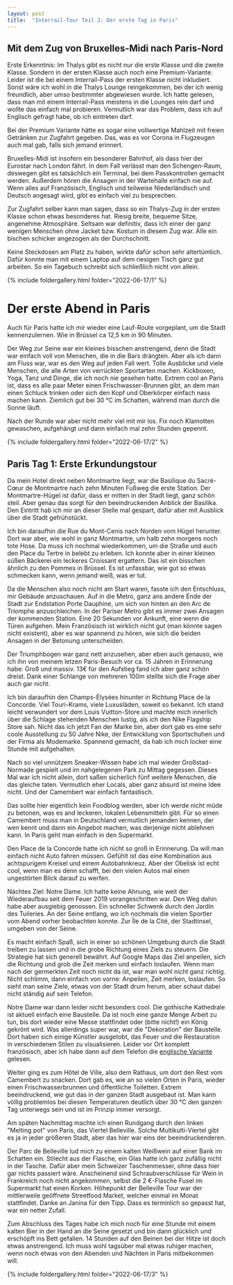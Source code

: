 ```yaml
---
layout: post
title:  "Interrail-Tour Teil 2: Der erste Tag in Paris"
---
```


## Mit dem Zug von Bruxelles-Midi nach Paris-Nord
Erste Erkenntnis: Im Thalys gibt es nicht nur die erste Klasse und die zweite Klasse. Sondern in der ersten Klasse auch noch eine Premium-Variante.
Leider ist die bei einem Interrail-Pass der ersten Klasse nicht inkludiert.
Sonst wäre ich wohl in die Thalys Lounge reingekommen, bei der ich wenig freundlich, aber umso bestimmter abgewiesen wurde.
Ich hatte gelesen, dass man mit einem Interrail-Pass meistens in die Lounges rein darf und wollte das einfach mal probieren.
Vermutlich war das Problem, dass ich auf Englisch gefragt habe, ob ich eintreten darf.
  
Bei der Premium Variante hätte es sogar eine vollwertige Mahlzeit mit freien Getränken zur Zugfahrt gegeben.
Das, was es vor Corona in Flugzeugen auch mal gab, falls sich jemand erinnert.

Bruxelles-Midi ist insofern ein besonderer Bahnhof, als dass hier der Eurostar nach London fährt.
In dem Fall verlässt man den Schengen-Raum, deswegen gibt es tatsächlich ein Terminal, bei dem Passkontrollen gemacht werden. 
Außerdem hören die Ansagen in der Wartehalle einfach nie auf.
Wenn alles auf Französisch, Englisch und teilweise Niederländisch und Deutsch angesagt wird, gibt es einfach viel zu besprechen. 

Zur Zugfahrt selber kann man sagen, dass so ein Thalys-Zug in der ersten Klasse schon etwas besonderes hat. Riesig breite, bequeme Sitze, angenehme Atmosphäre.
Seltsam war definitiv, dass ich einer der ganz wenigen Menschen ohne Jacket bzw. Kostum in diesem Zug war. 
Alle ein bischen schicker angezogen als der Durchschnitt.

Keine Steckdosen am Platz zu haben, wirkte dafür schon sehr altertümlich.
Dafür konnte man mit einem Laptop auf dem riesigen Tisch ganz gut arbeiten. So ein Tagebuch schreibt sich schließlich nicht von allein. 
 
{% include foldergallery.html folder="2022-06-17/1" %}
# Der erste Abend in Paris
Auch für Paris hatte ich mir wieder eine Lauf-Route vorgeplant, um die Stadt kennenzulernen.
Wie in Brüssel ca 12,5 km in 90 Minuten. 

Der Weg zur Seine war ein kleines bisschen anstrengend, denn die Stadt war einfach voll von Menschen, die in die Bars drängten.
Aber als ich dann am Fluss war, war es den Weg auf jeden Fall wert.
Tolle Ausblicke und viele Menschen, die alle Arten von verrückten Sportarten machen. Kickboxen, Yoga, Tanz und Dinge, die ich noch nie gesehen hatte.
Extrem cool an Paris ist, dass es alle paar Meter einen Frischwasser-Brunnen gibt, an dem man einen Schluck trinken oder sich den Kopf und Oberkörper einfach nass machen kann.
Ziemlich gut bei 30 ℃ im Schatten, während man durch die Sonne läuft.

Nach der Runde war aber nicht mehr viel mit mir los. Fix noch Klamotten gewaschen, aufgehängt und dann einfach mal zehn Stunden gepennt. 

{% include foldergallery.html folder="2022-06-17/2" %}

## Paris Tag 1: Erste Erkundungstour
Da mein Hotel direkt neben Montmartre liegt, war die Basilique du Sacré-Cœur de Montmartre nach zehn Minuten Fußweg die erste Station.
Der Montmartre-Hügel ist dafür, dass er mitten in der Stadt liegt, ganz schön steil. Aber genau das sorgt für den beeindruckenden Anblick der Basilika.
Den Eintritt hab ich mir an dieser Stelle mal gespart, dafür aber mit Ausblick über die Stadt gefrühstückt.

Ich bin daraufhin die Rue du Mont-Cenis nach Norden vom Hügel herunter. Dort war aber, wie wohl in ganz Montmartre, um halb zehn morgens noch tote Hose.
Da muss ich nochmal wiederkommen, um die Straße und auch den Place du Tertre in belebt zu erleben.
Ich konnte aber in einer kleinen süßen Bäckerei ein leckeres Croissant ergattern.
Das ist ein bisschen ähnlich zu den Pommes in Brüssel. Es ist unfassbar, wie gut so etwas schmecken kann, wenn jemand weiß, was er tut.

Da die Menschen also noch nicht am Start waren, fasste ich den Entschluss, mir Gebäude anzuschauen.
Auf in die Metro, ganz ans andere Ende der Stadt zur Endstation Porte Dauphine, um sich von hinten an den Arc de Triomphe anzuschleichen.
In der Pariser Metro gibt es immer zwei Ansagen der kommenden Station. Eine 20 Sekunden vor Ankunft, eine wenn die Türen aufgehen. 
Mein Französisch ist wirklich nicht gut (man könnte sagen nicht existent), aber es war spannend zu hören, wie sich die beiden Ansagen in der Betonung unterscheiden. 

Der Triumphbogen war ganz nett anzusehen, aber eben auch genauso, wie ich ihn von meinem letzen Paris-Besuch vor ca. 15 Jahren in Erinnerung habe: Groß und massiv.
13€ für den Aufstieg fand ich aber ganz schön dreist. Dank einer Schlange von mehreren 100m stellte sich die Frage aber auch gar nicht.

Ich bin daraufhin den Champs-Élysées hinunter in Richtung Place de la Concorde. Viel Touri-Krams, viele Luxusläden, soweit so bekannt.
Ich stand leicht verwundert vor dem Louis Vuitton-Store und machte mich innerlich über die Schlage stehenden Menschen lustig, als ich den Nike Flagship Store sah.
Nicht das ich jetzt Fan der Marke bin, aber dort gab es eine sehr coole Ausstellung zu 50 Jahre Nike, der Entwicklung von Sportschuhen und der Firma als Modemarke.
Spannend gemacht, da hab ich mich locker eine Stunde mit aufgehalten.

Nach so viel unnützem Sneaker-Wissen habe ich mal wieder Großstad-Normade gespielt und im nahgelegenen Park zu Mittag gegessen. 
Dieses Mal war ich nicht allein, dort saßen sicherlich fünf weitere Menschen, die das gleiche taten.
Vermutlich eher Locals, aber ganz absurd ist meine Idee nicht. Und der Camembert war einfach fantastisch.

Das sollte hier eigentlich kein Foodblog werden, aber ich werde nicht müde zu betonen, was es and leckeren, lokalen Lebensmitteln gibt.
Für so einen Camembert muss man in Deutschland vermutlich jemanden kennen, der wen kennt und dann ein Angebot machen, was derjenige nicht ablehnen kann.
In Paris geht man einfach in den Supermarkt. 
 
Den Place de la Concorde hatte ich nicht so groß in Erinnerung.
Da will man einfach nicht Auto fahren müssen.
Gefühlt ist das eine Kombination aus achtspurigem Kreisel und einem Autobahnkreuz. 
Aber der Obelisk ist echt cool, wenn man es denn schafft, bei den vielen Autos mal einen ungestörten Blick darauf zu werfen.
 
Nächtes Ziel: Notre Dame. Ich hatte keine Ahnung, wie weit der Wiederaufbau seit dem Feuer 2019 vorangeschritten war. 
Den Weg dahin habe aber ausgiebig genossen. Ein schneller Schwenk durch den Jardin des Tuileries.
An der Seine entlang, wo ich nochmals die vielen Sportler vom Abend vorher beobachten konnte.
Zur Île de la Cité, der Stadtinsel, umgeben von der Seine.

Es macht einfach Spaß, sich in einer so schönen Umgebung durch die Stadt treiben zu lassen und in die grobe Richtung eines Ziels zu steuern.
Die Strategie hat sich generell bewährt.
Auf Google Maps das Ziel anpeilen, sich die Richtung und grob die Zeit merken und einfach loslaufen.
Wenn man nach der germerkten Zeit noch nicht da ist, war man wohl nicht ganz richtig.
Nicht schlimm, dann einfach von vorne: Anpeilen, Zeit merken, loslaufen.
So sieht man seine Ziele, etwas von der Stadt drum herum, aber schaut dabei nicht ständig auf sein Telefon.

Notre Dame war dann leider nicht besonders cool. Die gothische Kathedrale ist aktuell einfach eine Baustelle. Da ist noch eine ganze Menge Arbeit zu tun, bis dort wieder eine Messe stattfindet oder (bitte nicht!) ein König gekrönt wird.
Was allerdings super war, war die "Dekoration" der Baustelle. Dort haben sich einige Künstler ausgetobt, das Feuer und die Restauration in verschiedenen Stilen zu visualisieren. Leider vor Ort komplett französisch, aber ich habe dann auf dem Telefon die [englische Variante](https://www.rebatirnotredamedeparis.fr/expositionbd) gelesen.  

Weiter ging es zum Hôtel de Ville, also dem Rathaus, um dort den Rest vom Camembert zu snacken.
Dort gab es, wie an so vielen Orten in Paris, wieder einen Frischwasserbrunnen und öffentliche Toiletten.
Extrem beeindruckend, wie gut das in der ganzen Stadt ausgebaut ist. 
Man kann völlig problemlos bei diesen Temperaturen deutlich über 30 ℃ den ganzen Tag unterwegs sein und ist im Prinzip immer versorgt.

Am späten Nachmittag machte ich einen Rundgang durch den linken "Melting pot" von Paris, das Viertel Belleville.
Solche Multikulti-Viertel gibt es ja in jeder größeren Stadt, aber das hier war eins der beeindruckenderen.

Der Parc de Belleville lud mich zu einem kalten Weißwein auf einer Bank im Schatten ein.
Stilecht aus der Flasche, ein Glas hatte ich ganz zufällig nicht in der Tasche.
Dafür aber mein Schweizer Taschenmesser, ohne dass hier gar nichts passiert wäre. 
Anscheinend sind Schraubverschlüsse für Wein in Frankreich noch nicht angekommen, selbst die 2 €-Flasche Fusel im Supermarkt hat einen Korken.
Höhepunkt der Belleville Tour war der mittlerweile geöffnete Streetfood Market, welcher einmal im Monat stattfindet.
Danke an Janina für den Tipp. Dass es terminlich so gepasst hat, war ein netter Zufall. 


Zum Abschluss des Tages habe ich mich noch für eine Stunde mit einem kalten Bier in der Hand an die Seine gesetzt und bin dann glücklich und erschöpft ins Bett gefallen.
14 Stunden auf den Beinen bei der Hitze ist doch etwas anstrengend.
Ich muss wohl tagsüber mal etwas ruhiger machen, wenn noch etwas von den Abenden und Nächten in Paris mitbekommen will.  

{% include foldergallery.html folder="2022-06-17/3" %}
